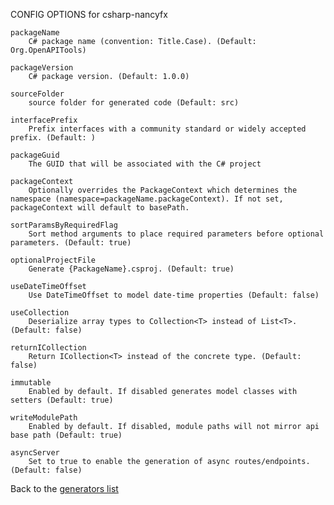 CONFIG OPTIONS for csharp-nancyfx

    packageName
        C# package name (convention: Title.Case). (Default: Org.OpenAPITools)

    packageVersion
        C# package version. (Default: 1.0.0)

    sourceFolder
        source folder for generated code (Default: src)

    interfacePrefix
        Prefix interfaces with a community standard or widely accepted prefix. (Default: )

    packageGuid
        The GUID that will be associated with the C# project

    packageContext
        Optionally overrides the PackageContext which determines the namespace (namespace=packageName.packageContext). If not set, packageContext will default to basePath.

    sortParamsByRequiredFlag
        Sort method arguments to place required parameters before optional parameters. (Default: true)

    optionalProjectFile
        Generate {PackageName}.csproj. (Default: true)

    useDateTimeOffset
        Use DateTimeOffset to model date-time properties (Default: false)

    useCollection
        Deserialize array types to Collection<T> instead of List<T>. (Default: false)

    returnICollection
        Return ICollection<T> instead of the concrete type. (Default: false)

    immutable
        Enabled by default. If disabled generates model classes with setters (Default: true)

    writeModulePath
        Enabled by default. If disabled, module paths will not mirror api base path (Default: true)

    asyncServer
        Set to true to enable the generation of async routes/endpoints. (Default: false)

Back to the [generators list](README.md)
